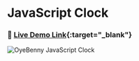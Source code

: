 #  JavaScript Clock
### 🔗 [Live Demo Link](https://oyebenny.github.io/JavaScript-Clock/){:target="_blank"}
![OyeBenny JavaScript Clock](JSClock.gif)
